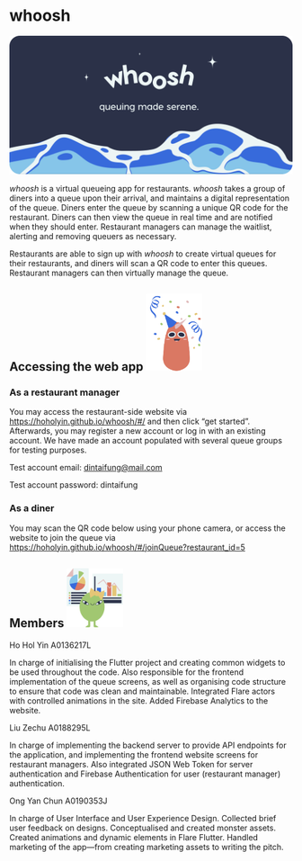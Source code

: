 # whoosh
![whoosh header](img/header.png)

*whoosh* is a virtual queueing app for restaurants. *whoosh* takes a group of diners into a queue upon their arrival, and maintains a digital representation of the queue. Diners enter the queue by scanning a unique QR code for the restaurant. Diners can then view the queue in real time and are notified when they should enter. Restaurant managers can manage the waitlist, alerting and removing queuers as necessary.

Restaurants are able to sign up with *whoosh* to create virtual queues for their restaurants, and diners will
scan a QR code to enter this queues. Restaurant managers can then virtually manage the queue.


## Accessing the web app <img src="img/party.png" alt="Red monster in party hat with confetti" width="100" />

### As a restaurant manager
You may access the restaurant-side website via https://hoholyin.github.io/whoosh/#/ and then click “get started”. Afterwards, you may register a new account or log in with an existing account. We have made an account populated with several queue groups for testing purposes.

Test account email: dintaifung@mail.com

Test account password: dintaifung

### As a diner
You may scan the QR code below using your phone camera, or access the website to join the queue via https://hoholyin.github.io/whoosh/#/joinQueue?restaurant_id=5

## Members <img src="img/data.png" alt="Green monster with posters of data analytics" width="100" />
Ho Hol Yin A0136217L

In charge of initialising the Flutter project and creating common widgets to be used throughout the code. Also responsible for the frontend implementation of the queue screens, as well as organising code structure to ensure that code was clean and maintainable. Integrated Flare actors with controlled animations in the site. Added Firebase Analytics to the website.

Liu Zechu A0188295L

In charge of implementing the backend server to provide API endpoints for the application, and implementing the frontend website screens for restaurant managers. Also integrated JSON Web Token for server authentication and Firebase Authentication for user (restaurant manager) authentication.

Ong Yan Chun A0190353J

In charge of User Interface and User Experience Design. Collected brief user feedback on designs. Conceptualised and created monster assets. Created animations and dynamic elements in Flare Flutter. Handled marketing of the app—from creating marketing assets to writing the pitch.
